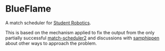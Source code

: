 # BlueFlame

A match scheduler for [Student Robotics](https://www.studentrobotics.org).

This is based on the mechanism applied to fix the output from the only
partially successful [match-scheduler2](https://www.studentrobotics.org/cgit/comp/match-scheduler2.git)
and discussions with [samphippen](https://github.com/samphippen) about
other ways to approach the problem.
